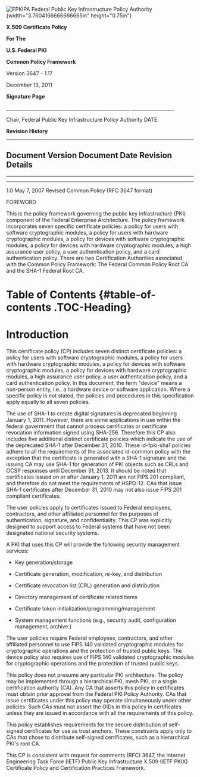 ![FPKIPA Federal Public Key Infrastructure Policy Authority ](media/image1.emf){width="3.7604166666666665in" height="0.75in"}


**X.509 Certificate Policy**


**For The**


**U.S. Federal PKI**


**Common Policy Framework**


Version 3647 - 1.17


December 13, 2011


**Signature Page**


\_\_\_\_\_\_\_\_\_\_\_\_\_\_\_\_\_\_\_\_\_\_\_\_\_\_\_\_\_\_\_\_\_\_\_\_\_\_\_\_\_\_\_\_\_\_\_\_\_\_\_\_
\_\_\_\_\_\_\_\_\_\_\_\_\_\_\_\_\_\_


Chair, Federal Public Key Infrastructure Policy Authority DATE


**Revision History**


-----------------------------------------------------------------------------------------------------------------------------------------------------------------
**Document Version**   **Document Date**    **Revision Details**
----------------------
--------------------
---------------------------------------------------------------------------------------------------------------------
1.0                    May 7, 2007          Revised Common Policy (RFC 3647 format)




FOREWORD


This is the policy framework governing the public key infrastructure (PKI) component of the Federal Enterprise Architecture.
The policy framework incorporates seven specific certificate policies: a policy for users with software cryptographic modules, a policy for users with hardware cryptographic modules, a policy for devices with software cryptographic modules, a policy for devices with hardware cryptographic modules, a high assurance user policy, a user authentication policy, and a card authentication policy.
There are two Certification Authorities associated with the Common Policy Framework: The Federal Common Policy Root CA and the SHA-1 Federal Root CA.


# Table of Contents {#table-of-contents .TOC-Heading}





#  Introduction



This certificate policy (CP) includes seven distinct certificate policies: a policy for users with software cryptographic modules, a policy for users with hardware cryptographic modules, a policy for devices with software cryptographic modules, a policy for devices with hardware cryptographic modules, a high assurance user policy, a user authentication policy, and a card authentication policy.
In this document, the term "device" means a non-person entity, i.e., a hardware device or software application.
Where a specific policy is not stated, the policies and procedures in this specification apply equally to all seven policies.


The use of SHA-1 to create digital signatures is deprecated beginning January 1, 2011.
However, there are some applications in use within the federal government that cannot process certificates or certificate revocation information signed using SHA-256.
Therefore this CP also includes five additional distinct certificate policies which indicate the use of the deprecated SHA-1 after December 31, 2010.
These id-fpki-sha1 policies adhere to all the requirements of the associated id-common policy with the exception that the certificate is generated with a SHA-1 signature and the issuing CA may use SHA-1 for generation of PKI objects such as CRLs and OCSP responses until December 31, 2013.
It should be noted that certificates issued on or after January 1, 2011 are not FIPS 201 compliant, and therefore do not meet the requirements of HSPD-12.
CAs that issue SHA-1 certificates after December 31, 2010 may not also issue FIPS 201 compliant certificates.


The user policies apply to certificates issued to Federal employees, contractors, and other affiliated personnel for the purposes of authentication, signature, and confidentiality.
This CP was explicitly designed to support access to Federal systems that have not been designated national security systems.


A PKI that uses this CP will provide the following security management services:


-   Key generation/storage


-   Certificate generation, modification, re-key, and distribution


-   Certificate revocation list (CRL) generation and distribution


-   Directory management of certificate related items


-   Certificate token initialization/programming/management


-   System management functions (e.g., security audit, configuration management, archive.)


The user policies require Federal employees, contractors, and other affiliated personnel to use FIPS 140 validated cryptographic modules for cryptographic operations and the protection of trusted public keys.
The device policy also requires use of FIPS 140 validated cryptographic modules for cryptographic operations and the protection of trusted public keys.


This policy does not presume any particular PKI architecture.
The policy may be implemented through a hierarchical PKI, mesh PKI, or a single certification authority (CA).
Any CA that asserts this policy in certificates must obtain prior approval from the Federal PKI Policy Authority.
CAs that issue certificates under this policy may operate simultaneously under other policies.
Such CAs must not assert the OIDs in this policy in certificates unless they are issued in accordance with all the requirements of this policy.


This policy establishes requirements for the secure distribution of self-signed certificates for use as trust anchors.
These constraints apply only to CAs that chose to distribute self-signed certificates, such as a hierarchical PKI's root CA.


This CP is consistent with request for comments (RFC) 3647, the Internet Engineering Task Force (IETF) Public Key Infrastructure X.509 (IETF PKIX) Certificate Policy and Certification Practices Framework.